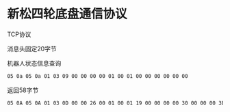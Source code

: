 # 新松四轮底盘通信协议

TCP协议

消息头固定20字节



机器人状态信息查询

```bash
05 0a 05 0a 01 03 09 00 00 00 00 01 00 01 00 00 00 00 00 00
```

返回58字节

```bash
05 0A 05 0A 01 03 0D 00 00 26 00 01 00 01 19 00 00 00 00 30 00 00 00 3E 00 00 00 01 36 C3 EE FF B5 4A 2D 00 08 EE EF FF 81 42 2D 00 12 C7 45 45 8F 2D 2E 45 3E 4A 20 40 00 00 
```


